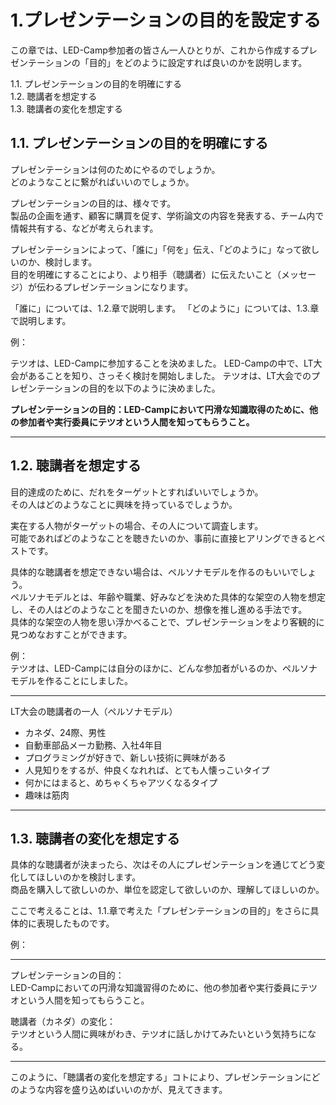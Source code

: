 # 1.プレゼンテーションの目的を設定する

この章では、LED-Camp参加者の皆さん一人ひとりが、これから作成するプレゼンテーションの「目的」をどのように設定すれば良いのかを説明します。

1.1. プレゼンテーションの目的を明確にする  
1.2. 聴講者を想定する  
1.3. 聴講者の変化を想定する

## 1.1. プレゼンテーションの目的を明確にする
プレゼンテーションは何のためにやるのでしょうか。  
どのようなことに繋がればいいのでしょうか。

プレゼンテーションの目的は、様々です。  
製品の企画を通す、顧客に購買を促す、学術論文の内容を発表する、チーム内で情報共有する、などが考えられます。

プレゼンテーションによって、「誰に」「何を」伝え、「どのように」なって欲しいのか、検討します。  
目的を明確にすることにより、より相手（聴講者）に伝えたいこと（メッセージ）が伝わるプレゼンテーションになります。

「誰に」については、1.2.章で説明します。
「どのように」については、1.3.章で説明します。

例：

テツオは、LED-Campに参加することを決めました。
LED-Campの中で、LT大会があることを知り、さっそく検討を開始しました。
テツオは、LT大会でのプレゼンテーションの目的を以下のように決めました。

**プレゼンテーションの目的：LED-Campにおいて円滑な知識取得のために、他の参加者や実行委員にテツオという人間を知ってもらうこと。**

---

## 1.2. 聴講者を想定する

目的達成のために、だれをターゲットとすればいいでしょうか。  
その人はどのようなことに興味を持っているでしょうか。

実在する人物がターゲットの場合、その人について調査します。  
可能であればどのようなことを聴きたいのか、事前に直接ヒアリングできるとベストです。

具体的な聴講者を想定できない場合は、ペルソナモデルを作るのもいいでしょう。  
ペルソナモデルとは、年齢や職業、好みなどを決めた具体的な架空の人物を想定し、その人はどのようなことを聞きたいのか、想像を推し進める手法です。  
具体的な架空の人物を思い浮かべることで、プレゼンテーションをより客観的に見つめなおすことができます。

例：  
テツオは、LED-Campには自分のほかに、どんな参加者がいるのか、ペルソナモデルを作ることにしました。

---
LT大会の聴講者の一人（ペルソナモデル）

* カネダ、24際、男性
* 自動車部品メーカ勤務、入社4年目
* プログラミングが好きで、新しい技術に興味がある
* 人見知りをするが、仲良くなれれば、とても人懐っこいタイプ
* 何かにはまると、めちゃくちゃアツくなるタイプ
* 趣味は筋肉

---

## 1.3. 聴講者の変化を想定する
具体的な聴講者が決まったら、次はその人にプレゼンテーションを通じてどう変化してほしいのかを検討します。  
商品を購入して欲しいのか、単位を認定して欲しいのか、理解してほしいのか。

ここで考えることは、1.1.章で考えた「プレゼンテーションの目的」をさらに具体的に表現したものです。

例：

---
プレゼンテーションの目的：  
LED-Campにおいての円滑な知識習得のために、他の参加者や実行委員にテツオという人間を知ってもらうこと。

聴講者（カネダ）の変化：  
テツオという人間に興味がわき、テツオに話しかけてみたいという気持ちになる。

---
このように、「聴講者の変化を想定する」コトにより、プレゼンテーションにどのような内容を盛り込めばいいのかが、見えてきます。
